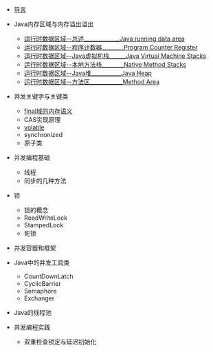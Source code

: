 

- [导言](/language/java-concurrency/README.md)

- Java内存区域与内存溢出溢出
    - [运行时数据区域--总述_____________Java running data area](/language/java-jvm/运行时数据区域--0--总述.md)
    - [运行时数据区域--程序计数器________Program Counter Register](/language/java-jvm/运行时数据区域--1--程序计数器.md)
    - [运行时数据区域--Java虚拟机栈______Java Virtual Machine Stacks](/language/java-jvm/运行时数据区域--2--Java虚拟机栈.md)
    - [运行时数据区域--本地方法栈________Native Method Stacks](/language/java-jvm/运行时数据区域--3--本地方法栈.md)
    - [运行时数据区域--Java堆___________Java Heap](/language/java-jvm/运行时数据区域--4--Java堆.md)
    - [运行时数据区域--方法区____________Method Area](/language/java-jvm/运行时数据区域--5--方法区.md)
    
- 并发关键字与关键类
    - [final域的内存语义](/language/java-concurrency/内存模型-final域的内存语义.md)
    - CAS实现原理
    - [volatile](/language/java-concurrency/并发关键字-volatile.md)
    - synchronized
    - 原子类
    
- 并发编程基础
    - 线程
    - 同步的几种方法
        
- 锁
    - 锁的概念
    - ReadWriteLock
    - StampedLock
    - 死锁
    
- 并发容器和框架

- Java中的并发工具类
    - CountDownLatch
    - CyclicBarrier
    - Semaphore
    - Exchanger
    
- Java的线程池

- 并发编程实践
    - 双重检查锁定与延迟初始化



    